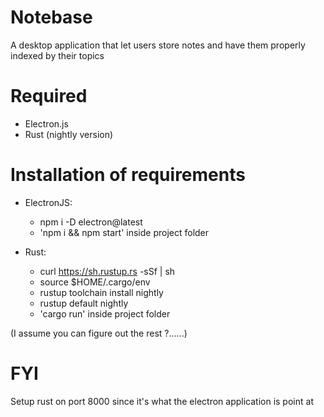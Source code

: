 # Notebase
A desktop application that let users store notes and have them properly indexed by their topics
	
# Required
- Electron.js
- Rust (nightly version)
	
# Installation of requirements
- ElectronJS:
  - npm i -D electron@latest
  - 'npm i && npm start' inside project folder

- Rust:
  - curl https://sh.rustup.rs -sSf | sh
  - source $HOME/.cargo/env
  - rustup toolchain install nightly
  - rustup default nightly
  - 'cargo run' inside project folder
	
(I assume you can figure out the rest ?......)
	
# FYI
Setup rust on port 8000 since it's what the electron application is point at
